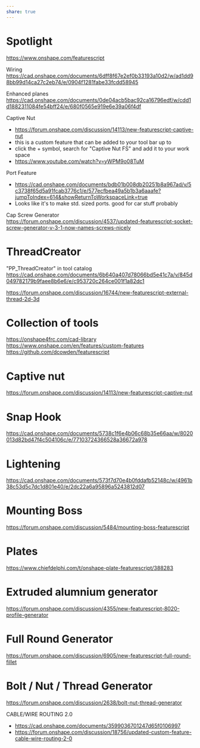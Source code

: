 ```yaml
---
share: true
---
```

# Spotlight
https://www.onshape.com/featurescript


Wiring
https://cad.onshape.com/documents/6dff8f67e2ef0b33193a10d2/w/ad1dd98bb99d14ca27c2eb74/e/0904f1281fabe33fcdd58945

Enhanced planes
https://cad.onshape.com/documents/0de04acb5bac92ca16796edf/w/cdd1d1882311084fe54bff24/e/680f0565e919e6e39a06f4df


Captive Nut
- https://forum.onshape.com/discussion/14113/new-featurescript-captive-nut
- this is a custom feature that can be added to your tool bar up to
- click the + symbol, search for "Captive Nut FS" and add it to your work space
- https://www.youtube.com/watch?v=yWPM9o08TuM

Port Feature
- https://cad.onshape.com/documents/bdb01b008db20251b8a967ad/v/5c3738f65d5a91fcab3776c1/e/577ecfbea49a5b1b3a6aaafe?jumpToIndex=614&showReturnToWorkspaceLink=true
- Looks like it's to make std. sized ports. good for car stuff probably


Cap Screw Generator
https://forum.onshape.com/discussion/4537/updated-featurescript-socket-screw-generator-v-3-1-now-names-screws-nicely

# ThreadCreator
"PP_ThreadCreator" in tool catalog
https://cad.onshape.com/documents/6b640a407d78066bd5e41c7a/v/845d049782179b9faee8b6e6/e/c953720c264ce001f1a82dc1

https://forum.onshape.com/discussion/16744/new-featurescript-external-thread-2d-3d

# Collection of tools
https://onshape4frc.com/cad-library
https://www.onshape.com/en/features/custom-features
https://github.com/dcowden/featurescript

# Captive nut 
https://forum.onshape.com/discussion/14113/new-featurescript-captive-nut

# Snap Hook
https://cad.onshape.com/documents/5738c1f6e4b06c68b35e66aa/w/8020013d82bd47f4c504106c/e/77103724366528a36672a978

# Lightening
https://cad.onshape.com/documents/573f7d70e4b0fddafb52148c/w/4961b38c53d5c7dc1d801e40/e/2dc22a6a95896a5243812d07

# Mounting Boss
https://forum.onshape.com/discussion/5484/mounting-boss-featurescript

# Plates
https://www.chiefdelphi.com/t/onshape-plate-featurescript/388283

# Extruded alumnium generator
https://forum.onshape.com/discussion/4355/new-featurescript-8020-profile-generator

# Full Round Generator
https://forum.onshape.com/discussion/6905/new-featurescript-full-round-fillet

# Bolt / Nut / Thread Generator
https://forum.onshape.com/discussion/2638/bolt-nut-thread-generator

CABLE/WIRE ROUTING 2.0
- https://cad.onshape.com/documents/3599036701247d65f0106997
- https://forum.onshape.com/discussion/18756/updated-custom-feature-cable-wire-routing-2-0
